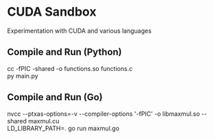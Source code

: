 # CUDA Sandbox
Experimentation with CUDA and various languages

## Compile and Run (Python)
cc -fPIC -shared -o functions.so functions.c<br>
py main.py

## Compile and Run (Go)
nvcc --ptxas-options=-v --compiler-options '-fPIC' -o libmaxmul.so --shared maxmul.cu<br>
LD_LIBRARY_PATH=. go run maxmul.go



